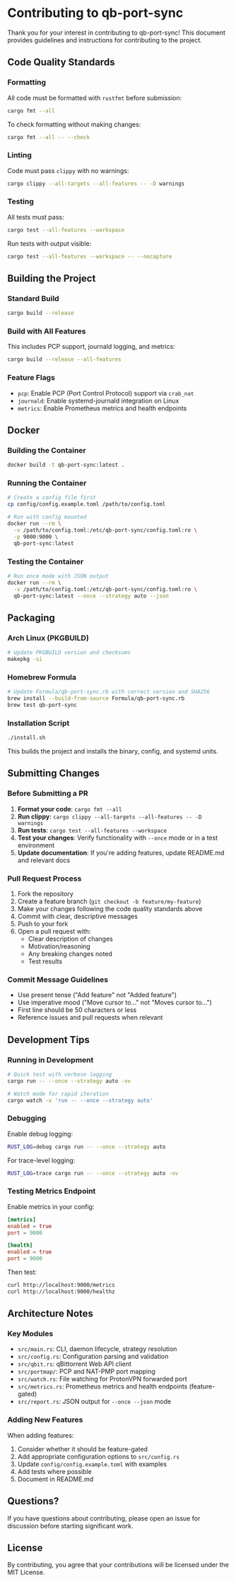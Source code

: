 # Contributing to qb-port-sync

Thank you for your interest in contributing to qb-port-sync! This document provides guidelines and instructions for contributing to the project.

## Code Quality Standards

### Formatting

All code must be formatted with `rustfmt` before submission:

```bash
cargo fmt --all
```

To check formatting without making changes:

```bash
cargo fmt --all -- --check
```

### Linting

Code must pass `clippy` with no warnings:

```bash
cargo clippy --all-targets --all-features -- -D warnings
```

### Testing

All tests must pass:

```bash
cargo test --all-features --workspace
```

Run tests with output visible:

```bash
cargo test --all-features --workspace -- --nocapture
```

## Building the Project

### Standard Build

```bash
cargo build --release
```

### Build with All Features

This includes PCP support, journald logging, and metrics:

```bash
cargo build --release --all-features
```

### Feature Flags

- `pcp`: Enable PCP (Port Control Protocol) support via `crab_nat`
- `journald`: Enable systemd-journald integration on Linux
- `metrics`: Enable Prometheus metrics and health endpoints

## Docker

### Building the Container

```bash
docker build -t qb-port-sync:latest .
```

### Running the Container

```bash
# Create a config file first
cp config/config.example.toml /path/to/config.toml

# Run with config mounted
docker run --rm \
  -v /path/to/config.toml:/etc/qb-port-sync/config.toml:ro \
  -p 9000:9000 \
  qb-port-sync:latest
```

### Testing the Container

```bash
# Run once mode with JSON output
docker run --rm \
  -v /path/to/config.toml:/etc/qb-port-sync/config.toml:ro \
  qb-port-sync:latest --once --strategy auto --json
```

## Packaging

### Arch Linux (PKGBUILD)

```bash
# Update PKGBUILD version and checksums
makepkg -si
```

### Homebrew Formula

```bash
# Update Formula/qb-port-sync.rb with correct version and SHA256
brew install --build-from-source Formula/qb-port-sync.rb
brew test qb-port-sync
```

### Installation Script

```bash
./install.sh
```

This builds the project and installs the binary, config, and systemd units.

## Submitting Changes

### Before Submitting a PR

1. **Format your code**: `cargo fmt --all`
2. **Run clippy**: `cargo clippy --all-targets --all-features -- -D warnings`
3. **Run tests**: `cargo test --all-features --workspace`
4. **Test your changes**: Verify functionality with `--once` mode or in a test environment
5. **Update documentation**: If you're adding features, update README.md and relevant docs

### Pull Request Process

1. Fork the repository
2. Create a feature branch (`git checkout -b feature/my-feature`)
3. Make your changes following the code quality standards above
4. Commit with clear, descriptive messages
5. Push to your fork
6. Open a pull request with:
   - Clear description of changes
   - Motivation/reasoning
   - Any breaking changes noted
   - Test results

### Commit Message Guidelines

- Use present tense ("Add feature" not "Added feature")
- Use imperative mood ("Move cursor to..." not "Moves cursor to...")
- First line should be 50 characters or less
- Reference issues and pull requests when relevant

## Development Tips

### Running in Development

```bash
# Quick test with verbose logging
cargo run -- --once --strategy auto -vv

# Watch mode for rapid iteration
cargo watch -x 'run -- --once --strategy auto'
```

### Debugging

Enable debug logging:

```bash
RUST_LOG=debug cargo run -- --once --strategy auto
```

For trace-level logging:

```bash
RUST_LOG=trace cargo run -- --once --strategy auto -vv
```

### Testing Metrics Endpoint

Enable metrics in your config:

```toml
[metrics]
enabled = true
port = 9000

[health]
enabled = true
port = 9000
```

Then test:

```bash
curl http://localhost:9000/metrics
curl http://localhost:9000/healthz
```

## Architecture Notes

### Key Modules

- `src/main.rs`: CLI, daemon lifecycle, strategy resolution
- `src/config.rs`: Configuration parsing and validation
- `src/qbit.rs`: qBittorrent Web API client
- `src/portmap/`: PCP and NAT-PMP port mapping
- `src/watch.rs`: File watching for ProtonVPN forwarded port
- `src/metrics.rs`: Prometheus metrics and health endpoints (feature-gated)
- `src/report.rs`: JSON output for `--once --json` mode

### Adding New Features

When adding features:

1. Consider whether it should be feature-gated
2. Add appropriate configuration options to `src/config.rs`
3. Update `config/config.example.toml` with examples
4. Add tests where possible
5. Document in README.md

## Questions?

If you have questions about contributing, please open an issue for discussion before starting significant work.

## License

By contributing, you agree that your contributions will be licensed under the MIT License.
